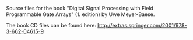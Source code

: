 Source files for the book "Digital Signal Processing with Field Programmable Gate Arrays" (1. edition) by Uwe Meyer-Baese.

The book CD files can be found here: http://extras.springer.com/2001/978-3-662-04615-9
